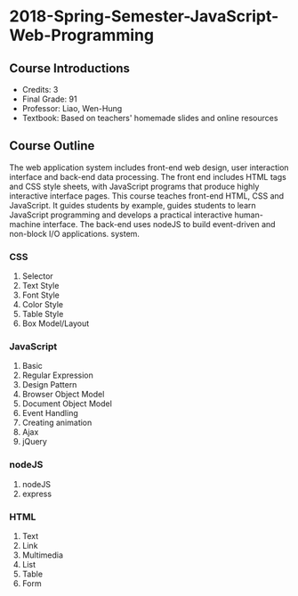 # 2018-Spring-Semester-JavaScript-Web-Programming

## Course Introductions
* Credits: 3
* Final Grade: 91
* Professor: Liao, Wen-Hung
* Textbook: Based on teachers' homemade slides and online resources

## Course Outline
The web application system includes front-end web design, user interaction
interface and back-end data processing. The front end includes HTML tags and
CSS style sheets, with JavaScript programs that produce highly interactive interface
pages. This course teaches front-end HTML, CSS and JavaScript. It guides
students by example, guides students to learn JavaScript programming and
develops a practical interactive human-machine interface. The back-end uses
nodeJS to build event-driven and non-block I/O applications. system.

### CSS
1. Selector
2. Text Style
3. Font Style
4. Color Style
5. Table Style
6. Box Model/Layout

### JavaScript
1. Basic
2. Regular Expression
3. Design Pattern
4. Browser Object Model
5. Document Object Model
6. Event Handling
7. Creating animation
8. Ajax
9. jQuery

### nodeJS
1. nodeJS
2. express

### HTML
1. Text
2. Link
3. Multimedia
4. List
5. Table
6. Form
